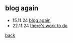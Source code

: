 ## blog again

- 15.11.24 [blog again](blogagain_15_11_24)
- 22.11.24 [there's work to do](24_11_22_work_to_do)

[back](thinking)

